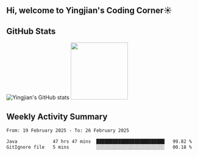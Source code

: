 ## Hi, welcome to Yingjian's Coding Corner☀️

## GitHub Stats
![Yingjian's GitHub stats](https://github-readme-stats.vercel.app/api?username=BigBigBai&show_icons=true&hide=stars,issues&hide_border=true&theme=merko&bg_color=00000000)
<img height="150em" src="https://github-readme-stats.vercel.app/api/top-langs/?username=BigBigBai&layout=compact&hide_border=true&theme=merko&bg_color=00000000"/>

## Weekly Activity Summary

<!--START_SECTION:waka-->

```txt
From: 19 February 2025 - To: 26 February 2025

Java             47 hrs 47 mins  █████████████████████████   99.82 %
GitIgnore file   5 mins          ░░░░░░░░░░░░░░░░░░░░░░░░░   00.18 %
```

<!--END_SECTION:waka-->



